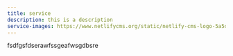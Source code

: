 ```yaml
---
title: service
description: this is a description
service-images: https://www.netlifycms.org/static/netlify-cms-logo-5a5d3304b7d2d77ea281363a71dcc970.svg
---
```

fsdfgsfdserawfssgeafwsgdbsre